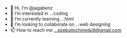 - 👋 Hi, I’m @jagabenz
- 👀 I’m interested in ...coding
- 🌱 I’m currently learning ...html
- 💞️ I’m looking to collaborate on ...web designing 
- 📫 How to reach me ...ezebuilochinedu9@gmail.com

<!---
jagabenz/jagabenz is a ✨ special ✨ repository because its `README.md` (this file) appears on your GitHub profile.
You can click the Preview link to take a look at your changes.
--->
